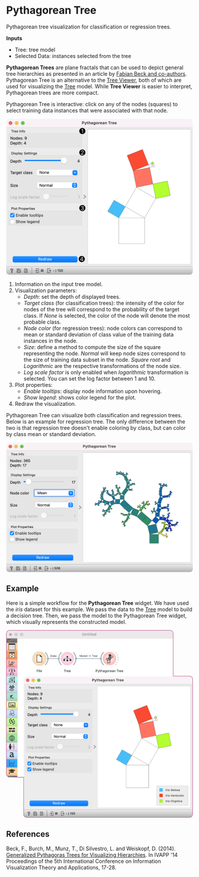 Pythagorean Tree
================

Pythagorean tree visualization for classification or regression trees.

**Inputs**

- Tree: tree model
- Selected Data: instances selected from the tree

**Pythagorean Trees** are plane fractals that can be used to depict general tree hierarchies as presented in an article by [Fabian Beck and co-authors](http://publications.fbeck.com/ivapp14-pythagoras.pdf). Pythagorean Tree is an alternative to the [Tree Viewer](../visualize/treeviewer.md), both of which are used for visualizing the [Tree](../model/tree.md) model. While **Tree Viewer** is easier to interpret, Pythagorean trees are more compact.

Pythagorean Tree is interactive: click on any of the nodes (squares) to select training data instances that were associated with that node.

![](images/PythagoreanTree-stamped.png)

1. Information on the input tree model.
2. Visualization parameters:
    - *Depth*: set the depth of displayed trees.
    - *Target class* (for classification trees): the intensity of the color for nodes of the tree will correspond to the probability of the target class. If *None* is selected, the color of the node will denote the most probable class.
    - *Node color* (for regression trees): node colors can correspond to mean or standard deviation of class value of the training data instances in the node.
    - *Size*: define a method to compute the size of the square representing the node. *Normal* will keep node sizes correspond to the size of training data subset in the node. *Square root* and *Logarithmic* are the respective transformations of the node size.
    - *Log scale factor* is only enabled when *logarithmic* transformation is selected. You can set the log factor between 1 and 10.
3. Plot properties:
    - *Enable tooltips*: display node information upon hovering.
    - *Show legend*: shows color legend for the plot.
4. Redraw the visualization. 

Pythagorean Tree can visualize both classification and regression trees. Below is an example for regression tree. The only difference between the two is that regression tree doesn't enable coloring by class, but can color by class mean or standard deviation.

![](images/PythagoreanTree-continuous.png)

Example
-------

Here is a simple workflow for the **Pythagorean Tree** widget. We have used the *iris* dataset for this example. We pass the data to the [Tree](../model/tree.md) model to build a decision tree. Then, we pass the model to the Pythagorean Tree widget, which visually represents the constructed model.

![](images/PythagoreanTree-Example.png)


References
----------

Beck, F., Burch, M., Munz, T., Di Silvestro, L. and Weiskopf, D. (2014). [Generalized Pythagoras Trees for Visualizing Hierarchies](http://publications.fbeck.com/ivapp14-pythagoras.pdf). In IVAPP '14 Proceedings of the 5th International Conference on Information Visualization Theory and Applications, 17-28.
